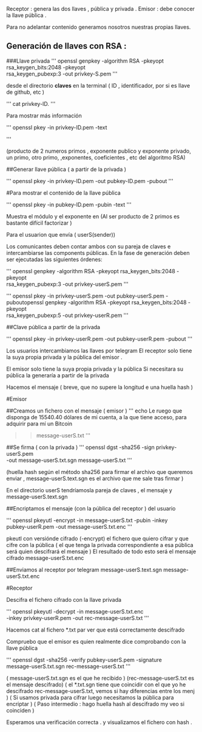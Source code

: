 Receptor : genera las dos llaves , pública y privada .
Emisor : debe conocer la llave pública .

Para no adelantar contenido generamos nosotros nuestras propias llaves.

## Generación de llaves con RSA :
###Llave privada 
'''
openssl genpkey -algorithm RSA -pkeyopt rsa_keygen_bits:2048 -pkeyopt \
rsa_keygen_pubexp:3 -out privkey-S.pem
'''

desde el directorio **claves** en la terminal 
( ID , identificador, por si es llave de github, etc )

'''
cat privkey-ID.
'''


Para mostrar más información 

'''
openssl pkey -in privkey-ID.pem -text

'''

(producto de 2 numeros primos , exponente publico y exponente privado, un primo, otro primo, ,exponentes, coeficientes , etc del algoritmo RSA)

##Generar llave pública  ( a partir de la privada )

'''
openssl pkey -in privkey-ID.pem -out pubkey-ID.pem -pubout
'''

#Para mostrar el contenido de la llave pública 

'''
openssl pkey -in pubkey-ID.pem -pubin -text
'''

Muestra el módulo y el exponente en 
(Al ser producto de 2 primos es bastante difícil factorizar )


Para el usuarion que envía ( userS(sender)) 

Los comunicantes deben contar ambos con su pareja de claves e intercambiarse las
components públicas. En la fase de generación deben ser ejecutadas las siguientes
órdenes:


'''
openssl genpkey -algorithm RSA -pkeyopt rsa_keygen_bits:2048 -pkeyopt \
rsa_keygen_pubexp:3 -out privkey-userS.pem
'''

'''
openssl pkey -in privkey-userS.pem -out pubkey-userS.pem -puboutopenssl genpkey -algorithm RSA -pkeyopt rsa_keygen_bits:2048 -pkeyopt \
rsa_keygen_pubexp:5 -out privkey-userR.pem
'''

##Clave pública a partir de la privada 

'''
openssl pkey -in privkey-userR.pem -out pubkey-userR.pem -pubout
'''

Los usuarios intercambiamos las llaves por telegram
El receptor solo tiene la suya propia privada y la pública del emisor .


El emisor solo tiene la suya propia privada y la pública 
Si necesitara su pública la generaría a partir de la privada 

Hacemos el mensaje ( breve, que no supere la longitud e una huella hash )

#Emisor

##Creamos un fichero con el mensaje ( emisor )
'''
echo Le ruego que disponga de 15540.40 dólares de
mi cuenta, a la que tiene acceso, para adquirir para mí un Bitcoin
>> message-userS.txt
'''

##Se firma ( con la privada )
'''
openssl dgst -sha256 -sign privkey-userS.pem \
-out message-userS.txt.sgn message-userS.txt
'''

(huella hash según el método sha256 para firmar el archivo que queremos enviar ,
message-userS.text.sgn es el archivo que me sale tras firmar  )

En el directorio userS tendríamosla pareja de claves , el mensaje y message-userS.text.sgn

##Encriptamos el mensaje (con la pública del receptor )
del usuario 

'''
openssl pkeyutl -encrypt -in message-userS.txt -pubin -inkey \
pubkey-userR.pem -out message-userS.txt.enc
'''

pkeutl con versiónde cifrado (-encrypt) el fichero que quiero cifrar y que cifre con la pública ( el que tenga la privada correspondiente a esa pública será quien descifrará el mensaje ) El resultado de todo esto será el mensaje cifrado message-userS.txt.enc

##Enviamos al receptor por telegram 
message-userS.text.sgn
message-userS.txt.enc

#Receptor

Descifra el fichero cifrado con la llave privada 

'''
openssl pkeyutl -decrypt -in message-userS.txt.enc \
-inkey privkey-userR.pem -out rec-message-userS.txt
'''

Hacemos cat al fichero *.txt par ver que está correctamente descifrado

Compruebo que el emisor es quien realmente dice comprobando con la llave pública 

'''
openssl dgst -sha256 -verify pubkey-userS.pem -signature \
message-userS.txt.sgn rec-message-userS.txt
'''

( message-userS.txt.sgn es el que he recibido ) 
(rec-message-userS.txt es el mensaje descifrado)
( el *.txt.sgn tiene que coincidir con el que yo he descifrado rec-message-userS.txt, vemos si hay diferencias entre los menj )
( Si usamos privada para cifrar luego necesitamos la pública para encriptar ) 
( Paso intermedio : hago huella hash al descifrado my veo si coinciden )

Esperamos una verificación correcta .
y visualizamos el fichero con hash .  





